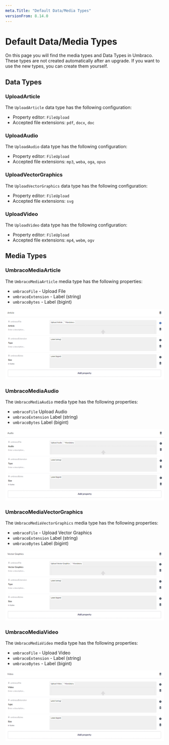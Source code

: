 ```yaml
---
meta.Title: "Default Data/Media Types"
versionFrom: 8.14.0
---
```


# Default Data/Media Types
On this page you will find the media types and Data Types in Umbraco. These types are not created automatically after an upgrade. If you want to use the new types, you can create them yourself.

## Data Types 

### UploadArticle
The `UploadArticle` data type has the following configuration:

- Property editor: `FileUpload`
- Accepted file extensions: `pdf`, `docx`, `doc`

### UploadAudio
The `UploadAudio` data type has the following configuration:

- Property editor: `FileUpload`
- Accepted file extensions: `mp3`, `weba`, `oga`, `opus`

### UploadVectorGraphics
The `UploadVectorGraphics` data type has the following configuration:

- Property editor: `FileUpload`
- Accepted file extensions: `svg`

### UploadVideo
The `UploadVideo` data type has the following configuration:

- Property editor: `FileUpload`
- Accepted file extensions: `mp4`, `webm`, `ogv`

## Media Types

### UmbracoMediaArticle
The `UmbracoMediaArticle` media type has the following properties:

- `umbracoFile` - Upload File
- `umbracoExtension` - Label (string)
- `umbracoBytes` - Label (bigint)

![MediaArticle](images/umbraco-media-article-media-type.png)

### UmbracoMediaAudio
The `UmbracoMediaAudio` media type has the following properties:

- `umbracoFile` Upload Audio
- `umbracoExtension` Label (string)
- `umbracoBytes` Label (bigint)

![MediaAudio](images/umbraco-media-audio-media-type.png)

### UmbracoMediaVectorGraphics
The `UmbracoMediaVectorGraphics` media type has the following properties:

- `umbracoFile` - Upload Vector Graphics
- `umbracoExtension` Label (string)
- `umbracoBytes` Label (bigint)

![MediaVectorGraphics](images/umbraco-media-vector-graphicsmedia-type.png)

### UmbracoMediaVideo
The `UmbracoMediaVideo` media type has the following properties:

- `umbracoFile` - Upload Video
- `umbracoExtension` - Label (string)
- `umbracoBytes` - Label (bigint)

![MediaVideo](images/umbraco-media-video-media-type.png)
